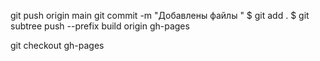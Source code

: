 git push origin main
 git commit -m "Добавлены файлы "
 $ git add .
 $ git subtree push --prefix build origin gh-pages

 git checkout gh-pages